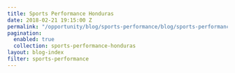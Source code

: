 ```yaml
---
title: Sports Performance Honduras
date: 2018-02-21 19:15:00 Z
permalink: "/opportunity/blog/sports-performance/blog/sports-performance-honduras/"
pagination:
  enabled: true
  collection: sports-performance-honduras
layout: blog-index
filter: sports-performance
---
```


